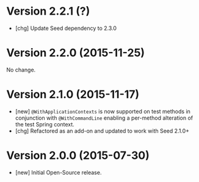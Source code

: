 # Version 2.2.1 (?)

* [chg] Update Seed dependency to 2.3.0

# Version 2.2.0 (2015-11-25)

No change.

# Version 2.1.0 (2015-11-17)

* [new] `@WithApplicationContexts` is now supported on test methods in conjunction with `@WithCommandLine` enabling a per-method alteration of the test Spring context.
* [chg] Refactored as an add-on and updated to work with Seed 2.1.0+

# Version 2.0.0 (2015-07-30)

* [new] Initial Open-Source release.
